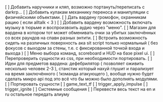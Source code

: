 [ ] Добавить наручники и кляп, возможно портануть/переписать с darkrp...
[ ] Добавить кулакам механнику переноса и манипуляции с физичейскими объектами.
[ ] Дать вардену громофон, охранникам рацию ( если alltalk < 3 )
[ ] Добавить вардену возможность включать музыку в тюрьме и воспроизвоить аудио через "меню".
[ ] Магазин для вардена в котором тот может обменивать очки за убитых заключённых со всех раундов на спавн разных энтити.
[ ] Встроить возможность сидеть на различных поверхность ака sit script только нормальный ( без фокусов с выходом за стены, т.е. с фиксированной точкой входа и выхода )
[ ] Меню выбора команд, scoreboard и HUD на базе pixel ui.
[ ] Перепроверить сущности из css, при необходимости портировать.
[ ] Идеи для предметов вардена: дефебрилятор ( позволяет оживить несколько человек 2-3 ), станстик который нахуй глушит и парализует на время заключённого ( !команда атакующего ), вообще нужно будет сделать микро api под это всё что бы можно было дополнять модулями.
[ ] Портировать сущности
    [ ] game_text_tf
    [ ] trigger_apply_impulse
    [ ] trigger_ignite
[ ] Системные сообщения
[ ] Перевести весь текст на en и ru остальное передать алиуму